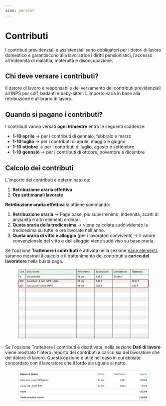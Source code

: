 ```yaml
---
icon: percent
---
```


# Contributi

I contributi previdenziali e assistenziali sono obbligatori per i datori di lavoro domestico e garantiscono alla lavoratrice i diritti pensionistici, l’accesso all’indennità di malattia, maternità e disoccupazione.

## **Chi deve versare i contributi?**

Il datore di lavoro è responsabile del versamento dei contributi previdenziali all’INPS per colf, badanti e baby-sitter. L'importo varia in base alla retribuzione e all’orario di lavoro.

## **Quando si pagano i contributi?**

I contributi vanno versati **ogni trimestre** entro le seguenti scadenze:

* **1-10 aprile** → per i contributi di gennaio, febbraio e marzo
* **1-10 luglio** → per i contributi di aprile, maggio e giugno
* **1-10 ottobre** → per i contributi di luglio, agosto e settembre
* **1-10 gennaio** → per i contributi di ottobre, novembre e dicembre

## **Calcolo dei contributi**

L’importo dei contributi è determinato da:

1. **Retribuzione oraria effettiva**&#x20;
2. **Ore settimanali lavorate**

**Retribuzione oraria effettiva** si ottiene sommando:

1. **Retribuzione oraria** →  Page base, più superminimo, indennità, scatti di anzianità e altri elementi ordinari.
2. **Quota oraria della tredicesima** → viene calcolata suddividendo la tredicesima su tutte le ore lavorate nell'anno.
3. **Quota oraria di vitto e alloggio** (per i lavoratori conviventi) → il valore convenzionale del vitto e dell’alloggio viene suddiviso su base oraria.

Se l'opzione **Trattenere i contributi** è attivata nella sezione [Varie elementi](dati-lavoratore/varie-elementi.md), saranno mostrati il calcolo e il trattenimento dei contributi a **carico del lavoratore** nella busta paga.

<figure><img src="../.gitbook/assets/Screenshot 2025-02-11 at 16.45.10.png" alt=""><figcaption></figcaption></figure>

Se l'opzione Trattenere i contributi è disattivata, nella sezione **Dati di lavoro** viene mostrato l'intero importo dei contributi a carico sia del lavoratore che del datore di lavoro. Questa opzione è utile nel caso in cui abbiate concordato con il lavoratore che il lordo sia uguale al netto.

<figure><img src="../.gitbook/assets/image (52).png" alt=""><figcaption></figcaption></figure>
